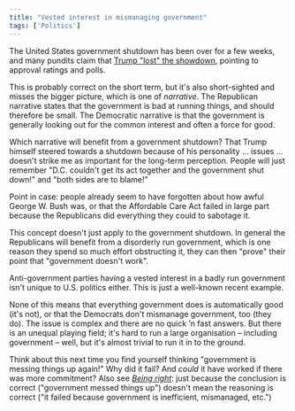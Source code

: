 ```yaml
---
title: "Vested interest in mismanaging government"
tags: ['Politics']
---
```


The United States government shutdown has been over for a few weeks, and many
pundits claim that [Trump "lost" the
showdown](https://en.wikipedia.org/wiki/2018%E2%80%9319_United_States_federal_government_shutdown#Public_opinion),
pointing to approval ratings and polls.

This is probably correct on the short term, but it's also short-sighted and
misses the bigger picture, which is one of *narrative*. The Republican narrative
states that the government is bad at running things, and should therefore be
small. The Democratic narrative is that the government is generally looking out
for the common interest and often a force for good.

Which narrative will benefit from a government shutdown? That Trump himself
steered towards a shutdown because of his personality ... issues ... doesn't
strike me as important for the long-term perception. People will just remember
"D.C. couldn't get its act together and the government shut down!" and "both
sides are to blame!"

Point in case: people already seem to have forgotten about how awful George W.
Bush was, or that the Affordable Care Act failed in large part because the
Republicans did everything they could to sabotage it.

This concept doesn't just apply to the government shutdown. In general the
Republicans will benefit from a disorderly run government, which is one reason
they spend so much effort obstructing it, they can then "prove" their point that
"government doesn't work".

Anti-government parties having a vested interest in a badly run government isn't
unique to U.S. politics either. This is just a well-known recent example.

None of this means that everything government does is automatically good (it's
not), or that the Democrats don't mismanage government, too (they do). The issue
is complex and there are no quick ’n fast answers. But there is an unequal
playing field; it's hard to run a large organisation – including government –
well, but it's almost trivial to run it in to the ground.

Think about this next time you find yourself thinking "government is messing
things up again!" Why did it fail? And *could* it have worked if there was more
commitment?
Also see [*Being right*](/being-right.html): just because the conclusion
is correct ("government messed things up") doesn't mean the reasoning is correct
("it failed because government is inefficient, mismanaged, etc.")
